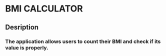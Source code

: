 # BMI CALCULATOR

## Desription 

### The application allows users to count their BMI and check if its value is properly.
